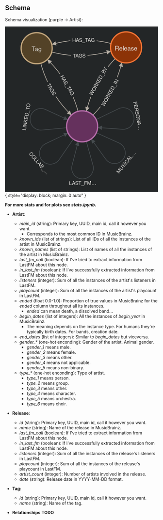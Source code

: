 ## Schema

Schema visualization (purple -> Artist):

![image.png](./img/schema_vis.png){ style="display: block; margin: 0 auto" }

**For more stats and for plots see *stats.ipynb*.**

- **Artist**: 
    - *main_id* (string): Primary key, UUID, main id, call it however you want.
        - Corresponds to the most common ID in MusicBrainz.
    - *known_ids* (list of strings): List of all IDs of all the instances of the artist in MusicBrainz.
    - *known_names* (list of strings): List of names of all the instances of the artist in MusicBrainz.
    - *last_fm_call* (boolean): If I've tried to extract information from LastFM about this node.
    - *in_last_fm* (boolean): If I've successfully extracted information from LastFM about this node.
    - *listeners* (integer): Sum of all the instances of the artist's listeners in LastFM.
    - *playcount* (integer): Sum of all the instances of the artist's playcount in LastFM.
    - *ended* (float 0.0-1.0): Proportion of true values in MusicBrainz for the *ended* column throughout all its instances.
        - *ended* can mean death, a dissolved band...
    - *begin_dates* (list of integers): All the instances of *begin_year* in MusicBrainz.
        - The meaning depends on the instance type. For humans they're typically birth dates. For bands, creation date.
    - *end_dates* (list of integers): Similar to *begin_dates* but viceversa.
    - *gender_\** (one-hot enconding): Gender of the artist. Animal gender.
        - *gender_1* means male.
        - *gender_2* means female.
        - *gender_3* means other.
        - *gender_4* means not applicable.
        - *gender_5* means non-binary.
    - *type_\** (one-hot enconding): Type of artist.
        - *type_1* means person.
        - *type_2* means group.
        - *type_3* means other.
        - *type_4* means character.
        - *type_5* means orchestra.
        - *type_6* means choir.

- **Release**: 
    - *id* (string): Primary key, UUID, main id, call it however you want.
    - *name* (string): Name of the release in MusicBrainz.
    - *last_fm_call* (boolean): If I've tried to extract information from LastFM about this node.
    - *in_last_fm* (boolean): If I've successfully extracted information from LastFM about this node.
    - *listeners* (integer): Sum of all the instances of the release's listeners in LastFM.
    - *playcount* (integer): Sum of all the instances of the release's playcount in LastFM.
    - *artist_count* (integer): Number of artists involved in the release.
    - *date* (string): Release date in YYYY-MM-DD format.

- **Tag**: 
    - *id* (string): Primary key, UUID, main id, call it however you want.
    - *name* (string): Name of the tag.

- **Relationships** **TODO**
